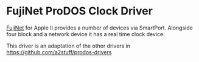 # FujiNet ProDOS Clock Driver

[FujiNet](https://fujinet.online/) for Apple II provides a number of devices via SmartPort. Alongside four block and a network device it has a real time clock device.

This driver is an adaptation of the other drivers in https://github.com/a2stuff/prodos-drivers




